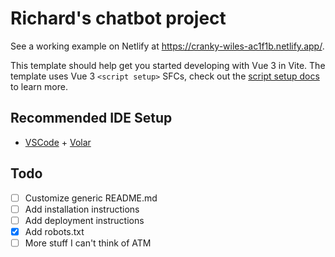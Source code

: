 # Richard's chatbot project

See a working example on Netlify at https://cranky-wiles-ac1f1b.netlify.app/.

This template should help get you started developing with Vue 3 in Vite. The template uses Vue 3 `<script setup>` SFCs, check out the [script setup docs](https://v3.vuejs.org/api/sfc-script-setup.html#sfc-script-setup) to learn more.

## Recommended IDE Setup

-   [VSCode](https://code.visualstudio.com/) + [Volar](https://marketplace.visualstudio.com/items?itemName=johnsoncodehk.volar)

## Todo

-   [ ] Customize generic README.md
-   [ ] Add installation instructions
-   [ ] Add deployment instructions
-   [x] Add robots.txt
-   [ ] More stuff I can't think of ATM
